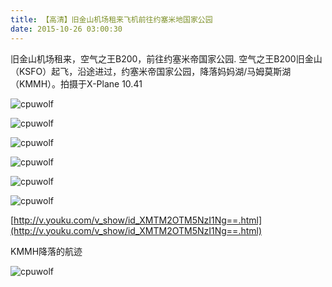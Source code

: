 ```yaml
---
title: 【高清】旧金山机场租来飞机前往约塞米地国家公园
date: 2015-10-26 03:00:30
---
```





旧金山机场租来，空气之王B200，前往约塞米帝国家公园.
空气之王B200旧金山（KSFO）起飞，沿途进过，约塞米帝国家公园，降落妈妈湖/马姆莫斯湖（KMMH）。拍摄于X-Plane 10.41





![cpuwolf](/images/data/attachment/201510/26/112331srcrxaxszctadsmu.jpg)

![cpuwolf](/images/data/attachment/201510/26/112346fo26zv6fv7lrv1nw.jpg)


![cpuwolf](/images/data/attachment/201510/26/112359hbn22hkykxh2hwbz.jpg)

![cpuwolf](/images/data/attachment/201510/26/112411t9g73owdgg7dbo85.jpg)


![cpuwolf](/images/data/attachment/201510/26/112428wa8p5q465ni5rido.jpg)

![cpuwolf](/images/data/attachment/201510/26/112441zoqdkqtqxfxdqrkj.jpg)


[http://v.youku.com/v_show/id_XMTM2OTM5NzI1Ng==.html](http://v.youku.com/v_show/id_XMTM2OTM5NzI1Ng==.html)

KMMH降落的航迹

![cpuwolf](/images/data/attachment/201510/26/125128jw00sm6690sznitz.jpg)

